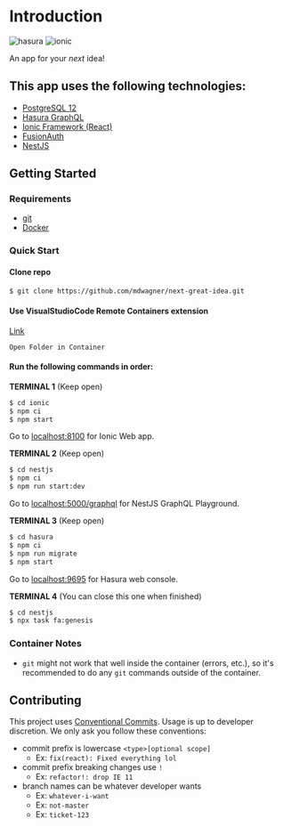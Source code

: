 # Introduction
![hasura](https://img.shields.io/github/workflow/status/mdwagner/next-great-idea/Hasura%20CI?label=hasura) ![ionic](https://img.shields.io/github/workflow/status/mdwagner/next-great-idea/Ionic%20CI?label=ionic)

An app for your _next_ idea!

## This app uses the following technologies:
- [PostgreSQL 12](https://www.postgresql.org/docs/12/)
- [Hasura GraphQL](https://hasura.io/docs/1.0/graphql/manual/index.html)
- [Ionic Framework (React)](https://ionicframework.com/docs)
- [FusionAuth](https://fusionauth.io/docs/v1/tech/)
- [NestJS](https://docs.nestjs.com/)

## Getting Started

### Requirements
- [git](https://git-scm.com/)
- [Docker](https://www.docker.com/)

### Quick Start

#### Clone repo
```sh
$ git clone https://github.com/mdwagner/next-great-idea.git
```

#### Use VisualStudioCode Remote Containers extension
[Link](https://marketplace.visualstudio.com/items?itemName=ms-vscode-remote.remote-containers)
```
Open Folder in Container
```

#### Run the following commands in order:
**TERMINAL 1** (Keep open)
```sh
$ cd ionic
$ npm ci
$ npm start
```
Go to [localhost:8100](http://localhost:8100) for Ionic Web app.

**TERMINAL 2** (Keep open)
```sh
$ cd nestjs
$ npm ci
$ npm run start:dev
```
Go to [localhost:5000/graphql](http://localhost:5000/graphql) for NestJS GraphQL Playground.

**TERMINAL 3** (Keep open)
```sh
$ cd hasura
$ npm ci
$ npm run migrate
$ npm start
```
Go to [localhost:9695](http://localhost:9695) for Hasura web console.

**TERMINAL 4** (You can close this one when finished)
```sh
$ cd nestjs
$ npx task fa:genesis
```

### Container Notes
- `git` might not work that well inside the container (errors, etc.), so it's recommended to do any `git` commands outside of the container.

## Contributing
This project uses [Conventional Commits](https://www.conventionalcommits.org/en/v1.0.0/). Usage is up to developer discretion. We only ask you follow these conventions:
- commit prefix is lowercase `<type>[optional scope]`
    - Ex: `fix(react): Fixed everything lol`
- commit prefix breaking changes use `!`
    - Ex: `refactor!: drop IE 11`
- branch names can be whatever developer wants
    - Ex: `whatever-i-want`
    - Ex: `not-master`
    - Ex: `ticket-123`
